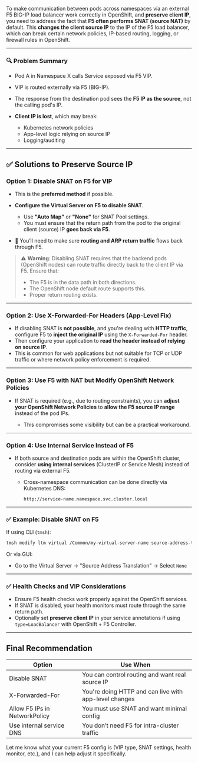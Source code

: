 To make communication between pods across namespaces via an external F5 BIG-IP load balancer work correctly in OpenShift, and **preserve client IP**, you need to address the fact that **F5 often performs SNAT (source NAT)** by default. This **changes the client source IP** to the IP of the F5 load balancer, which can break certain network policies, IP-based routing, logging, or firewall rules in OpenShift.

---

### 🔍 Problem Summary

* Pod A in Namespace X calls Service exposed via F5 VIP.
* VIP is routed externally via F5 (BIG-IP).
* The response from the destination pod sees the **F5 IP as the source**, not the calling pod's IP.
* **Client IP is lost**, which may break:

  * Kubernetes network policies
  * App-level logic relying on source IP
  * Logging/auditing

---

## ✅ Solutions to Preserve Source IP

### **Option 1: Disable SNAT on F5 for VIP**

* This is the **preferred method** if possible.
* **Configure the Virtual Server on F5 to disable SNAT**.

  * Use **"Auto Map"** or **"None"** for SNAT Pool settings.
  * You must ensure that the return path from the pod to the original client (source) IP **goes back via F5**.
* 🔁 You’ll need to make sure **routing and ARP return traffic** flows back through F5.

> ⚠️ **Warning**: Disabling SNAT requires that the backend pods (OpenShift nodes) can route traffic directly back to the client IP via F5. Ensure that:
>
> * The F5 is in the data path in both directions.
> * The OpenShift node default route supports this.
> * Proper return routing exists.

---

### **Option 2: Use X-Forwarded-For Headers (App-Level Fix)**

* If disabling SNAT is **not possible**, and you're dealing with **HTTP traffic**, configure F5 to **inject the original IP** using the `X-Forwarded-For` header.
* Then configure your application to **read the header instead of relying on source IP**.
* This is common for web applications but not suitable for TCP or UDP traffic or where network policy enforcement is required.

---

### **Option 3: Use F5 with NAT but Modify OpenShift Network Policies**

* If SNAT is required (e.g., due to routing constraints), you can **adjust your OpenShift Network Policies** to **allow the F5 source IP range** instead of the pod IPs.

  * This compromises some visibility but can be a practical workaround.

---

### **Option 4: Use Internal Service Instead of F5**

* If both source and destination pods are within the OpenShift cluster, consider **using internal services** (ClusterIP or Service Mesh) instead of routing via external F5.

  * Cross-namespace communication can be done directly via Kubernetes DNS:

    ```
    http://service-name.namespace.svc.cluster.local
    ```

---

### ✅ Example: Disable SNAT on F5

If using CLI (`tmsh`):

```bash
tmsh modify ltm virtual /Common/my-virtual-server-name source-address-translation none
```

Or via GUI:

* Go to the Virtual Server → "Source Address Translation" → Select `None`

---

### ✅ Health Checks and VIP Considerations

* Ensure F5 health checks work properly against the OpenShift services.
* If SNAT is disabled, your health monitors must route through the same return path.
* Optionally set **preserve client IP** in your service annotations if using `type=LoadBalancer` with OpenShift + F5 Controller.

---

## Final Recommendation

| Option                        | Use When                                              |
| ----------------------------- | ----------------------------------------------------- |
| Disable SNAT                  | You can control routing and want real source IP       |
| X-Forwarded-For               | You're doing HTTP and can live with app-level changes |
| Allow F5 IPs in NetworkPolicy | You must use SNAT and want minimal config             |
| Use internal service DNS      | You don’t need F5 for intra-cluster traffic           |

Let me know what your current F5 config is (VIP type, SNAT settings, health monitor, etc.), and I can help adjust it specifically.
